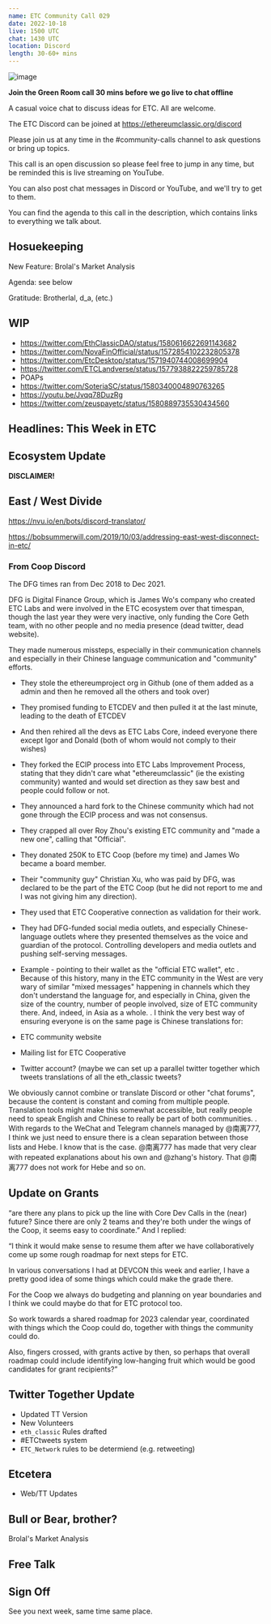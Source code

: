 ```yaml
---
name: ETC Community Call 029
date: 2022-10-18
live: 1500 UTC
chat: 1430 UTC
location: Discord
length: 30-60+ mins
---
```


![image](https://user-images.githubusercontent.com/1696942/195873648-5e5c4473-1f23-4f01-909c-ec609fa57e00.png)

**Join the Green Room call 30 mins before we go live to chat offline**

A casual voice chat to discuss ideas for ETC. All are welcome.

The ETC Discord can be joined at https://ethereumclassic.org/discord

Please join us at any time in the #community-calls channel to ask questions or bring up topics.

This call is an open discussion so please feel free to jump in any time, but be reminded this is live streaming on YouTube.

You can also post chat messages in Discord or YouTube, and we'll try to get to them.

You can find the agenda to this call in the description, which contains links to everything we talk about.

## Hosuekeeping

New Feature: Brolal's Market Analysis 

Agenda: see below

Gratitude: Brotherlal, d_a, (etc.)

## WIP

- https://twitter.com/EthClassicDAO/status/1580616622691143682
- https://twitter.com/NovaFinOfficial/status/1572854102232805378
- https://twitter.com/EtcDesktop/status/1571940744008699904
- https://twitter.com/ETCLandverse/status/1577938822259785728
- POAPs
- https://twitter.com/SoteriaSC/status/1580340004890763265
- https://youtu.be/Jvqq78DuzRg
- https://twitter.com/zeuspayetc/status/1580889735530434560


## Headlines: This Week in ETC

## Ecosystem Update

**DISCLAIMER!**

## East / West Divide

https://nvu.io/en/bots/discord-translator/

https://bobsummerwill.com/2019/10/03/addressing-east-west-disconnect-in-etc/

### From Coop Discord

The DFG times ran from Dec 2018 to Dec 2021.

DFG is Digital Finance Group, which is James Wo's company who created ETC Labs and were involved in the ETC ecosystem over that timespan, though the last year they were very inactive, only funding the Core Geth team, with no other people and no media presence (dead twitter, dead website).

They made numerous missteps, especially in their communication channels and especially in their Chinese language communication and "community" efforts.

- They stole the ethereumproject org in Github (one of them added as a admin and then he removed all the others and took over)
- They promised funding to ETCDEV and then pulled it at the last minute, leading to the death of ETCDEV
- And then rehired all the devs as ETC Labs Core, indeed everyone there except Igor and Donald  (both of whom would not comply to their wishes)
- They forked the ECIP process into ETC Labs Improvement Process, stating that they didn't care what "ethereumclassic" (ie the existing community) wanted and would set direction as they saw best and people could follow or not.
- They announced a hard fork to the Chinese community which had not gone through the ECIP process and was not consensus.
- They crapped all over Roy Zhou's existing ETC community and "made a new one", calling that "Official".
- They donated 250K to ETC Coop (before my time) and James Wo became a board member.
- Their "community guy" Christian Xu, who was paid by DFG, was declared to be the part of the ETC Coop (but he did not report to me and I was not giving him any direction).
- They used that ETC Cooperative connection as validation for their work.
- They had DFG-funded social media outlets, and especially Chinese-language outlets where they presented themselves as the voice and guardian of the protocol.   Controlling developers and media outlets and pushing self-serving messages.
- Example - pointing to their wallet as the "official ETC wallet", etc
.
Because of this history, many in the ETC community in the West are very wary of similar "mixed messages" happening in channels which they don't understand the language for, and especially in China, given the size of the country, number of people involved, size of ETC community there.   And, indeed, in Asia as a whole. 
.
I think the very best way of ensuring everyone is on the same page is Chinese translations for:

- ETC community website
- Mailing list for ETC Cooperative
- Twitter account? (maybe we can set up a parallel twitter together which tweets translations of all the eth_classic tweets?

We obviously cannot combine or translate Discord or other "chat forums", because the content is constant and coming from multiple people.   Translation tools might make this somewhat accessible, but really people need to speak English and Chinese to really be part of both communities.
.
With regards to the WeChat and Telegram channels managed by @南离777, I think we just need to ensure there is a clean separation between those lists and Hebe.    I know that is the case.   @南离777 has made that very clear with repeated explanations about his own and @zhang's history.   That @南离777 does not work for Hebe and so on.

## Update on Grants

“are there any plans to pick up the line with Core Dev Calls in the (near) future?
Since there are only 2 teams and they're both under the wings of the Coop, it seems easy to coordinate.”
And I replied:

“I think it would make sense to resume them after we have collaboratively come up some rough roadmap for next steps for ETC.

In various conversations I had at DEVCON this week and earlier, I have a pretty good idea of some things which could make the grade there.

For the Coop we always do budgeting and planning on year boundaries and I think we could maybe do that for ETC protocol too.

So work towards a shared roadmap for 2023 calendar year, coordinated with things which the Coop could do, together with things the community could do.

Also, fingers crossed, with grants active by then, so perhaps that overall roadmap could include identifying low-hanging fruit which would be good candidates for grant recipients?”

## Twitter Together Update

- Updated TT Version
- New Volunteers
- `eth_classic` Rules drafted
- #ETCtweets system
- `ETC_Network` rules to be determiend (e.g. retweeting)

## Etcetera

- Web/TT Updates

## Bull or Bear, brother? 

Brolal's Market Analysis

## Free Talk

## Sign Off

See you next week, same time same place.
